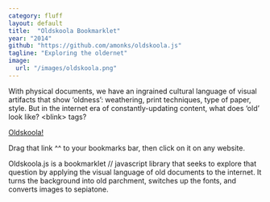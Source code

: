 ```yaml
---
category: fluff
layout: default
title:  "Oldskoola Bookmarklet"
year: "2014"
github: "https://github.com/amonks/oldskoola.js"
tagline: "Exploring the oldernet"
image:
  url: "/images/oldskoola.png"
---
```

With physical documents, we have an ingrained cultural language of visual artifacts that show &lsquo;oldness&rsquo;: weathering, print techniques, type of paper, style. But in the internet era of constantly-updating content, what does &lsquo;old&rsquo; look like? &lt;blink&gt; tags?

<a href='javascript:var bodyTag = document.getElementsByTagName("body")[0];var script = document.createElement("script");script.src = "//raw.github.com/amonks/oldskoola.js/master/oldskoola.min.js";bodyTag.appendChild(script);script.onload = script.onreadystatechange = function() {oldskoola();};'>Oldskoola!</a>

Drag that link ^^ to your bookmarks bar, then click on it on any website.

Oldskoola.js is a bookmarklet // javascript library that seeks to explore that question by applying the visual language of old documents to the internet. It turns the background into old parchment, switches up the fonts, and converts images to sepiatone.
